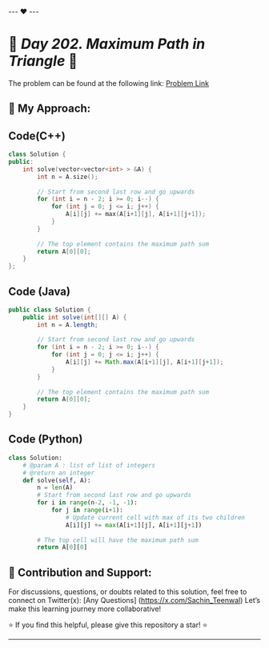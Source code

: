 --- ❤️ ---

# 🚀 _Day 202. Maximum Path in Triangle_ 🧠


The problem can be found at the following link: [Problem Link](https://www.interviewbit.com/problems/maximum-path-in-triangle/)

## 🎯 **My Approach:**


## Code(C++)
```cpp
class Solution {
public:
    int solve(vector<vector<int> > &A) {
        int n = A.size();
        
        // Start from second last row and go upwards
        for (int i = n - 2; i >= 0; i--) {
            for (int j = 0; j <= i; j++) {
                A[i][j] += max(A[i+1][j], A[i+1][j+1]);
            }
        }
        
        // The top element contains the maximum path sum
        return A[0][0];
    }
};

```

## Code (Java)

```java
public class Solution {
    public int solve(int[][] A) {
        int n = A.length;
        
        // Start from second last row and go upwards
        for (int i = n - 2; i >= 0; i--) {
            for (int j = 0; j <= i; j++) {
                A[i][j] += Math.max(A[i+1][j], A[i+1][j+1]);
            }
        }
        
        // The top element contains the maximum path sum
        return A[0][0];
    }
}

```

## Code (Python)

```python
class Solution:
    # @param A : list of list of integers
    # @return an integer
    def solve(self, A):
        n = len(A)
        # Start from second last row and go upwards
        for i in range(n-2, -1, -1):
            for j in range(i+1):
                # Update current cell with max of its two children
                A[i][j] += max(A[i+1][j], A[i+1][j+1])
        
        # The top cell will have the maximum path sum
        return A[0][0]

```



## 🎯 **Contribution and Support:**

For discussions, questions, or doubts related to this solution, feel free to connect on Twitter(x): [Any Questions] (https://x.com/Sachin_Teenwal) Let’s make this learning journey more collaborative!

⭐ If you find this helpful, please give this repository a star! ⭐

---
